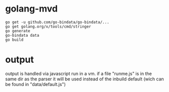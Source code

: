# golang-mvd
```
go get -u github.com/go-bindata/go-bindata/...
go get golang.org/x/tools/cmd/stringer
go generate
go-bindata data
go build
```

# output
output is handled via javascript run in a vm. if a file "runme.js" is in the same dir as the parser it will be used instead of the inbuild default (wich can be found in "data/default.js")
